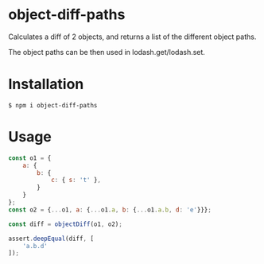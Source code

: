 # object-diff-paths
Calculates a diff of 2 objects, and returns a list of the different object
paths.

The object paths can be then used in lodash.get/lodash.set.

# Installation
```shell
$ npm i object-diff-paths
```

# Usage
```javascript
const o1 = {
    a: {
        b: {
            c: { s: 't' },
        }
    }
};
const o2 = {...o1, a: {...o1.a, b: {...o1.a.b, d: 'e'}}};

const diff = objectDiff(o1, o2);

assert.deepEqual(diff, [
    'a.b.d'
]);
```
